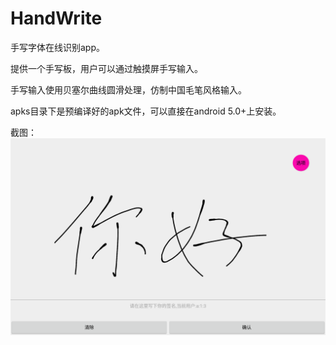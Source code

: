 # HandWrite
手写字体在线识别app。

提供一个手写板，用户可以通过触摸屏手写输入。

手写输入使用贝塞尔曲线圆滑处理，仿制中国毛笔风格输入。

apks目录下是预编译好的apk文件，可以直接在android 5.0+上安装。

截图：
![screenshot 0](https://github.com/CreateChance/HandWrite/blob/master/screenshot/screenshot.png)
